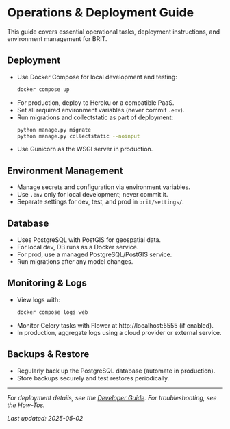 # Operations & Deployment Guide

This guide covers essential operational tasks, deployment instructions, and environment management for BRIT.

## Deployment
- Use Docker Compose for local development and testing:
  ```sh
  docker compose up
  ```
- For production, deploy to Heroku or a compatible PaaS.
- Set all required environment variables (never commit `.env`).
- Run migrations and collectstatic as part of deployment:
  ```sh
  python manage.py migrate
  python manage.py collectstatic --noinput
  ```
- Use Gunicorn as the WSGI server in production.

## Environment Management
- Manage secrets and configuration via environment variables.
- Use `.env` only for local development; never commit it.
- Separate settings for dev, test, and prod in `brit/settings/`.

## Database
- Uses PostgreSQL with PostGIS for geospatial data.
- For local dev, DB runs as a Docker service.
- For prod, use a managed PostgreSQL/PostGIS service.
- Run migrations after any model changes.

## Monitoring & Logs
- View logs with:
  ```sh
  docker compose logs web
  ```
- Monitor Celery tasks with Flower at http://localhost:5555 (if enabled).
- In production, aggregate logs using a cloud provider or external service.

## Backups & Restore
- Regularly back up the PostgreSQL database (automate in production).
- Store backups securely and test restores periodically.

---

*For deployment details, see the [Developer Guide](../02_developer_guide/architecture/deployment.md). For troubleshooting, see the How-Tos.*

_Last updated: 2025-05-02_
